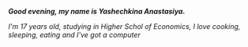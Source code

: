 ***Good evening, my name is Yashechkina Anastasiya.***

*I'm 17 years old, studying in Higher Schol of Economics, I love cooking, sleeping, eating and I've got a computer*
